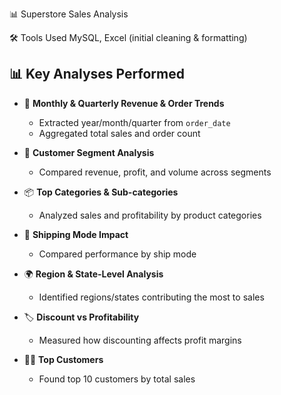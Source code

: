 📊 Superstore Sales Analysis

🛠 Tools Used
MySQL, Excel (initial cleaning & formatting)

## 📊 Key Analyses Performed

- 📆 **Monthly & Quarterly Revenue & Order Trends**
  - Extracted year/month/quarter from `order_date`
  - Aggregated total sales and order count

- 👤 **Customer Segment Analysis**
  - Compared revenue, profit, and volume across segments

- 📦 **Top Categories & Sub-categories**
  - Analyzed sales and profitability by product categories

- 🚚 **Shipping Mode Impact**
  - Compared performance by ship mode

- 🌍 **Region & State-Level Analysis**
  - Identified regions/states contributing the most to sales

- 🏷️ **Discount vs Profitability**
  - Measured how discounting affects profit margins

- 🧑‍💼 **Top Customers**
  - Found top 10 customers by total sales
